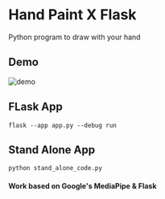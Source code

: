 # Hand Paint X Flask

Python program to draw with your hand 

## Demo

![demo](images/demo.gif)


## FLask App

`flask --app app.py --debug run`

## Stand Alone App

`python stand_alone_code.py`


#### Work based on Google's MediaPipe & Flask